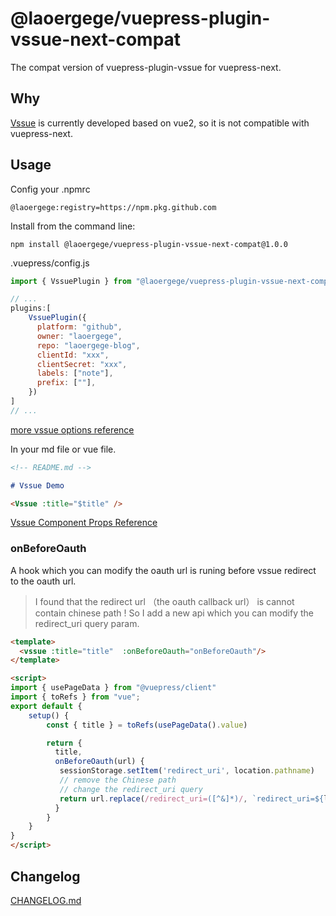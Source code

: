 # @laoergege/vuepress-plugin-vssue-next-compat

The compat version of vuepress-plugin-vssue for vuepress-next.

## Why

[Vssue](https://vssue.js.org/) is currently developed based on vue2, so it is not compatible with vuepress-next.

## Usage

Config your .npmrc

```
@laoergege:registry=https://npm.pkg.github.com
```

Install from the command line:

```
npm install @laoergege/vuepress-plugin-vssue-next-compat@1.0.0
```

.vuepress/config.js

```js
import { VssuePlugin } from "@laoergege/vuepress-plugin-vssue-next-compat";

// ...
plugins:[
    VssuePlugin({
      platform: "github",
      owner: "laoergege",
      repo: "laoergege-blog",
      clientId: "xxx",
      clientSecret: "xxx",
      labels: ["note"],
      prefix: [""],
    })
]
// ...
```

[more vssue options reference](https://vssue.js.org/options/)

In your md file or vue file.

```md
<!-- README.md -->

# Vssue Demo

<Vssue :title="$title" />
```

[Vssue Component Props Reference](https://vssue.js.org/options/#vssue-options)

### onBeforeOauth

A hook which you can modify the oauth url is runing before vssue redirect to the oauth url.

> I found that the redirect url （the oauth callback url） is cannot contain chinese path ! So I add a new api which you can modify the redirect_uri query param.

```html
<template>
  <vssue :title="title"  :onBeforeOauth="onBeforeOauth"/>
</template>

<script>
import { usePageData } from "@vuepress/client"
import { toRefs } from "vue";
export default {
    setup() {
        const { title } = toRefs(usePageData().value)

        return {
          title,
          onBeforeOauth(url) {
           sessionStorage.setItem('redirect_uri', location.pathname)
           // remove the Chinese path
           // change the redirect_uri query            
           return url.replace(/redirect_uri=([^&]*)/, `redirect_uri=${location.origin}`)
          }
        }
    }
}
</script>
```

## Changelog

[CHANGELOG.md](./CHANGELOG.md)